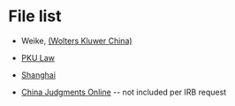 # File list 

- Weike, [(Wolters Kluwer China)](https://www.wkinfo.com.cn)

- [PKU Law](http://www.pkulaw.cn/)

- [Shanghai](http://www.hshfy.sh.cn/shfy/gweb2017/index_flws.html)

- [China Judgments Online](http://wenshu.court.gov.cn/) 
   -- not included per IRB request 
